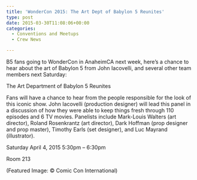 ```yaml
---
title: 'WonderCon 2015: The Art Dept of Babylon 5 Reunites'
type: post
date: 2015-03-30T11:08:06+00:00
categories:
  - Conventions and Meetups
  - Crew News

---
```

B5 fans going to WonderCon in AnaheimCA next week, here&#8217;s a chance to hear about the art of Babylon 5 from John Iacovelli, and several other team members next Saturday:

The Art Department of Babylon 5 Reunites

Fans will have a chance to hear from the people responsible for the look of this iconic show. John Iacovelli (production designer) will lead this panel in a discussion of how they were able to keep things fresh through 110 episodes and 6 TV movies. Panelists include Mark-Louis Walters (art director), Roland Rosenkrantz (art director), Dark Hoffman (prop designer and prop master), Timothy Earls (set designer), and Luc Mayrand (illustrator).

Saturday April 4, 2015 5:30pm &#8211; 6:30pm

Room 213

(Featured Image: &copy; Comic Con International)
